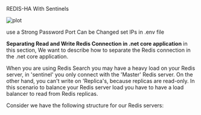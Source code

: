 REDIS-HA With Sentinels

![plot](./redis.drawio.png)

use a Strong Password 
Port Can be Changed
set IPs in .env file

**Separating Read and Write Redis Connection in .net core application**
in this section, We want to describe how to separate the Redis connection in the .net core application.

When you are using Redis Search you may have a heavy load on your Redis server, in 'sentinel' you only connect with the 'Master' Redis server.
On the other hand, you can't write on 'Replica's, because replicas are read-only. 
In this scenario to balance your Redis server load you have to have a load balancer to read from Redis replicas.

Consider we have the following structure for our Redis servers:



